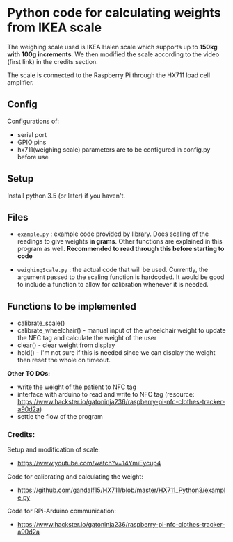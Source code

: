 # Python code for calculating weights from IKEA scale

The weighing scale used is IKEA Halen scale which supports up to **150kg with 100g increments**. We then modified the scale according to the video (first link) in the credits section.

The scale is connected to the Raspberry Pi through the HX711 load cell amplifier.

## Config

Configurations of:
- serial port
- GPIO pins
- hx711(weighing scale) parameters
are to be configured in config.py before use

## Setup

Install python 3.5 (or later) if you haven't.

## Files
- `example.py` : example code provided by library. Does scaling of the readings to give weights **in grams**. Other functions are explained in this program as well. **Recommended to read through this before starting to code**

- `weighingScale.py` : the actual code that will be used. Currently, the argument passed to the scaling function is hardcoded. It would be good to include a function to allow for calibration whenever it is needed.

## Functions to be implemented
- calibrate_scale()
- calibrate_wheelchair() - manual input of the wheelchair weight to update the NFC tag and calculate the weight of the user
- clear() - clear weight from display
- hold() - I'm not sure if this is needed since we can display the weight then reset the whole on timeout.

**Other TO DOs:**
- write the weight of the patient to NFC tag
- interface with arduino to read and write to NFC tag (resource: https://www.hackster.io/gatoninja236/raspberry-pi-nfc-clothes-tracker-a90d2a)
- settle the flow of the program

### Credits:
Setup and modification of scale:
- https://www.youtube.com/watch?v=14YmiEycup4

Code for calibrating and calculating the weight:
- https://github.com/gandalf15/HX711/blob/master/HX711_Python3/example.py

Code for RPi-Arduino communication:
- https://www.hackster.io/gatoninja236/raspberry-pi-nfc-clothes-tracker-a90d2a
